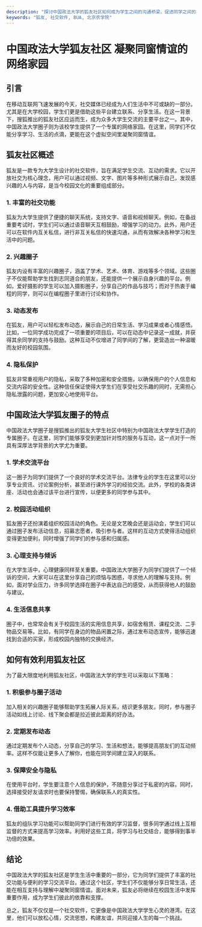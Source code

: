 ```yaml
---
description: "探讨中国政法大学的狐友社区如何成为学生之间的沟通桥梁，促进同学之间的情谊与互动，构建温馨的校园网络家园。"
keywords: "狐友, 社交软件, BUA, 北京农学院"
---
```

# 中国政法大学狐友社区 凝聚同窗情谊的网络家园

## 引言

在移动互联网飞速发展的今天，社交媒体已经成为人们生活中不可或缺的一部分。尤其是在大学校园，学生们更是借助这些平台建立联系、分享生活。在这一背景下，搜狐推出的狐友社区应运而生，成为众多大学生交流的主要平台之一。其中，中国政法大学圈子则为该校学生提供了一个专属的网络家园。在这里，同学们不仅能分享学习、生活的点滴，更能在这个虚拟空间里凝聚同窗情谊。

## 狐友社区概述

狐友是一款专为大学生设计的社交软件，旨在满足学生交流、互动的需求。它以开放社交为核心理念，用户可以通过视频、文字、图片等多种形式展示自己，发现感兴趣的人与内容，是当今校园文化的重要组成部分。

### 1. 丰富的社交功能

狐友为大学生提供了便捷的聊天系统，支持文字、语音和视频聊天。例如，在备战重要考试时，学生们可以通过语音聊天互相鼓励，增强学习的动力。此外，用户还可以在软件内互关私信，进行非互关私信的快速沟通，从而有效解决各种学习和生活中的问题。

### 2. 兴趣圈子

狐友内设有丰富的兴趣圈子，涵盖了学术、艺术、体育、游戏等多个领域。这些圈子不仅能帮助学生找到志同道合的朋友，还能提供一个展示自身兴趣的平台。例如，爱好摄影的学生可以加入摄影圈子，分享自己的作品与技巧；而对于热衷于编程的同学，则可以在编程圈子里进行讨论和协作。

### 3. 动态发布

在狐友，用户可以轻松发布动态，展示自己的日常生活、学习成果或者心情感悟。比如，一位同学成功完成了一项重要的项目后，可以在动态中记录这一成就，并获得其余同学的支持与鼓励。这种互动不仅增进了同学间的了解，更营造出一种温暖而友好的校园氛围。

### 4. 隐私保护

狐友非常重视用户的隐私，采取了多种加密和安全措施，以确保用户的个人信息和交流内容的安全性。这种信任保证使得大学生们在享受社交乐趣的同时，无需担心隐私泄露的问题，更加安心地使用平台。

## 中国政法大学狐友圈子的特点

中国政法大学圈子是搜狐推出的狐友大学生社区中特别为中国政法大学学生打造的专属圈子。在这里，同学们能够享受到更加针对性的服务与互动，这一点对于一所具有深厚法学背景的大学尤为重要。

### 1. 学术交流平台

这一圈子为同学们提供了一个良好的学术交流平台。法律专业的学生在这里可以分享专业资讯、讨论案例分析，甚至进行课外学习的经验交流。此外，学校的各类讲座、活动也会通过该平台进行宣传，以便更多的同学参与其中。

### 2. 校园活动组织

狐友圈子还扮演着组织校园活动的角色。无论是文艺晚会还是运动会，学生们可以通过圈子发布活动信息，招募志愿者，吸引参与者。这样的互动方式使得活动组织变得更加便利，同时增强了同学们的参与感和归属感。

### 3. 心理支持与倾诉

在大学生活中，心理健康同样至关重要。中国政法大学圈子为同学们提供了一个倾诉的空间，大家可以在这里分享自己的烦恼与困惑，寻求他人的理解与支持。例如，面对学业压力，许多同学选择在圈子中表达自己的感受，从而获得他人的鼓励与建议。

### 4. 生活信息共享

圈子中，也常常会有关于校园生活的实用信息共享，如宿舍租赁、课程交流、二手物品交易等。比如，有同学在身边的物品闲置之际，通过发布动态宣传，能够迅速找到合适的买家，形成校园内独特的交换经济。

## 如何有效利用狐友社区

为了最大限度地利用狐友社区，中国政法大学的学生可以采取以下策略：

### 1. 积极参与圈子活动

加入相关的兴趣圈子能够帮助学生拓展人际关系，结识更多朋友。同时，参与圈子活动如线上讨论、线下聚会都是拉近彼此距离的好办法。

### 2. 定期发布动态

通过定期发布个人动态，分享自己的学习、生活和想法，能够提高朋友们的互动频率。这样不仅能让更多人了解你，也能在同学间建立深入的联系。

### 3. 保障安全与隐私

在使用平台时，学生要注意个人信息的保护，不随意分享过于私密的内容。同时，选择接受好友请求时也要保持警惕，确保联系人的真实性。

### 4. 借助工具提升学习效率

狐友的组队学习功能可以帮助同学们进行有效的学习监督，很多同学通过线上互相监督的方式来提高学习效率。利用好这些工具，将学习与社交结合，能够得到事半功倍的效果。

## 结论

中国政法大学的狐友社区是学生生活中重要的一部分，它为同学们提供了丰富的社交功能与便利的学习交流平台。通过这个社区，学生们不仅能够分享日常生活，还能在相互支持与理解中凝聚同窗情谊。面对未来，狐友必将继续在校园生活中发挥重要作用，成为学生们彼此的依靠和支撑。

总之，狐友不仅仅是一个社交软件，它更像是中国政法大学学生心灵的港湾。在这里，他们可以放松心情，交流思想，构建友谊，共同迎接人生的每一个挑战。
